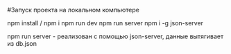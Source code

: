 #Запуск проекта на локальном компьютере

npm install / npm i
npm run dev 
npm run server
npm i -g json-server

npm run server - реализован с помощью json-server, данные вытягивает из db.json

